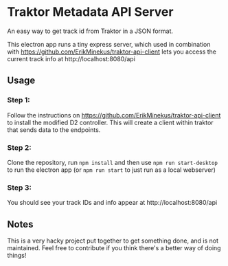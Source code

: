 # Traktor Metadata API Server

An easy way to get track id from Traktor in a JSON format.

This electron app runs a tiny express server, which used in combination with https://github.com/ErikMinekus/traktor-api-client lets you access the current track info at http://localhost:8080/api

## Usage

### Step 1:
Follow the instructions on https://github.com/ErikMinekus/traktor-api-client to install the modified D2 controller. This will create a client within traktor that sends data to the endpoints.

### Step 2:
Clone the repository, run `npm install` and then use `npm run start-desktop` to run the electron app (or `npm run start` to just run as a local webserver)

### Step 3:
You should see your track IDs and info appear at http://localhost:8080/api

## Notes

This is a very hacky project put together to get something done, and is not maintained. Feel free to contribute if you think there's a better way of doing things!